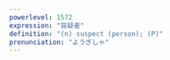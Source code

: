 ```yaml
---
powerlevel: 1572
expression: "容疑者"
definition: "(n) suspect (person); (P)"
pronunciation: "ようぎしゃ"
---
```

